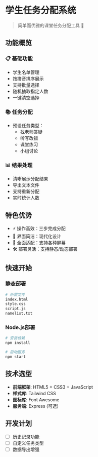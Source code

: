 # 学生任务分配系统

> 简单而优雅的课堂任务分配工具 🎯

## 功能概览

### 📋 基础功能
  - 学生名单管理
  - 按拼音排序展示
  - 支持批量选择
  - 随机抽取指定人数
  - 一键清空选择

### 📚 任务分配
- 预设任务类型：
  - 找老师答疑
  - 听写改错
  - 课堂练习
  - 小组讨论

### 📊 结果处理
- 清晰展示分配结果
- 导出文本文件
- 支持重新分配
- 实时统计人数

## 特色优势

- ⚡️ 操作高效：三步完成分配
- 🎨 界面简洁：现代化设计
- 📱 全面适配：支持各种屏幕
- 🛠️ 部署灵活：支持静态/动态部署

## 快速开始

### 静态部署
```bash
# 所需文件
index.html
style.css
script.js
namelist.txt
```

### Node.js部署
```bash
# 安装依赖
npm install

# 启动服务
npm start
```

## 技术选型

- **前端框架**: HTML5 + CSS3 + JavaScript
- **样式库**: Tailwind CSS
- **图标库**: Font Awesome
- **服务端**: Express (可选)

## 开发计划

- [ ] 历史记录功能
- [ ] 自定义任务类型
- [ ] 数据导出增强